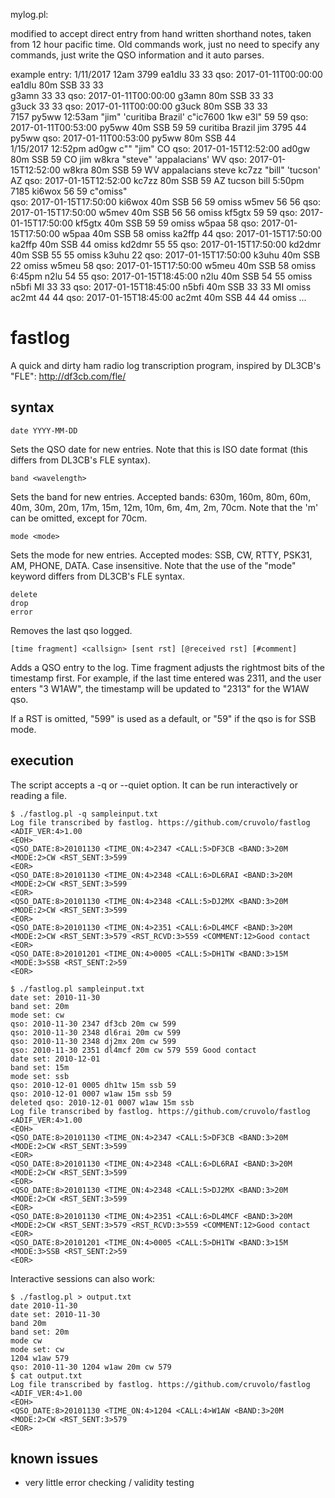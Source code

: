 mylog.pl:

modified to accept direct entry from hand written shorthand notes, taken from 12 hour pacific time. Old commands work, just no need to specify any commands, just write the QSO information and it auto parses.

example entry:
1/11/2017 12am 3799 ea1dlu 33 33
qso: 2017-01-11T00:00:00 ea1dlu 80m SSB 33 33    
g3amn 33 33
qso: 2017-01-11T00:00:00 g3amn 80m SSB 33 33    
g3uck 33 33
qso: 2017-01-11T00:00:00 g3uck 80m SSB 33 33    
7157 py5ww 12:53am "jim" 'curitiba Brazil' c"ic7600 1kw e3l" 59 59
qso: 2017-01-11T00:53:00 py5ww 40m SSB 59 59  curitiba Brazil  jim
3795 44 py5ww
qso: 2017-01-11T00:53:00 py5ww 80m SSB 44     
1/15/2017 12:52pm ad0gw c"" "jim" CO
qso: 2017-01-15T12:52:00 ad0gw 80m SSB 59  CO   jim
w8kra "steve" 'appalacians' WV
qso: 2017-01-15T12:52:00 w8kra 80m SSB 59  WV appalacians  steve
kc7zz "bill" 'tucson' AZ
qso: 2017-01-15T12:52:00 kc7zz 80m SSB 59  AZ tucson  bill
5:50pm 7185 ki6wox 56 59 c"omiss"            
qso: 2017-01-15T17:50:00 ki6wox 40m SSB 56 59   omiss 
w5mev 56 56 
qso: 2017-01-15T17:50:00 w5mev 40m SSB 56 56   omiss 
kf5gtx 59 59
qso: 2017-01-15T17:50:00 kf5gtx 40m SSB 59 59   omiss 
w5paa 58
qso: 2017-01-15T17:50:00 w5paa 40m SSB 58    omiss 
ka2ffp 44
qso: 2017-01-15T17:50:00 ka2ffp 40m SSB 44    omiss 
kd2dmr 55 55
qso: 2017-01-15T17:50:00 kd2dmr 40m SSB 55 55   omiss 
k3uhu 22
qso: 2017-01-15T17:50:00 k3uhu 40m SSB 22    omiss 
w5meu 58
qso: 2017-01-15T17:50:00 w5meu 40m SSB 58    omiss 
6:45pm n2lu 54 55
qso: 2017-01-15T18:45:00 n2lu 40m SSB 54 55   omiss 
n5bfi MI 33 33
qso: 2017-01-15T18:45:00 n5bfi 40m SSB 33 33 MI  omiss 
ac2mt 44 44
qso: 2017-01-15T18:45:00 ac2mt 40m SSB 44 44   omiss 
...

fastlog
=======

A quick and dirty ham radio log transcription program, inspired by DL3CB's
"FLE": http://df3cb.com/fle/

## syntax

```
date YYYY-MM-DD
```
Sets the QSO date for new entries.  Note that this is ISO date format (this
differs from DL3CB's FLE syntax).

```
band <wavelength>
```
Sets the band for new entries.  Accepted bands: 630m, 160m, 80m, 60m, 40m, 30m,
20m, 17m, 15m, 12m, 10m, 6m, 4m, 2m, 70cm.  Note that the 'm' can be omitted, except
for 70cm.

```
mode <mode>
```
Sets the mode for new entries.  Accepted modes: SSB, CW, RTTY, PSK31, AM,
PHONE, DATA.  Case insensitive.  Note that the use of the "mode" keyword
differs from DL3CB's FLE syntax.

```
delete
drop
error
```

Removes the last qso logged.

```
[time fragment] <callsign> [sent rst] [@received rst] [#comment]
```
Adds a QSO entry to the log.  Time fragment adjusts the rightmost bits of the
timestamp first.  For example, if the last time entered was 2311, and the user
enters "3 W1AW", the timestamp will be updated to "2313" for the W1AW qso.

If a RST is omitted, "599" is used as a default, or "59" if the qso is for SSB
mode.

## execution

The script accepts a -q or --quiet option.  It can be run interactively or
reading a file.

```
$ ./fastlog.pl -q sampleinput.txt
Log file transcribed by fastlog. https://github.com/cruvolo/fastlog
<ADIF_VER:4>1.00
<EOH>
<QSO_DATE:8>20101130 <TIME_ON:4>2347 <CALL:5>DF3CB <BAND:3>20M <MODE:2>CW <RST_SENT:3>599
<EOR>
<QSO_DATE:8>20101130 <TIME_ON:4>2348 <CALL:6>DL6RAI <BAND:3>20M <MODE:2>CW <RST_SENT:3>599
<EOR>
<QSO_DATE:8>20101130 <TIME_ON:4>2348 <CALL:5>DJ2MX <BAND:3>20M <MODE:2>CW <RST_SENT:3>599
<EOR>
<QSO_DATE:8>20101130 <TIME_ON:4>2351 <CALL:6>DL4MCF <BAND:3>20M <MODE:2>CW <RST_SENT:3>579 <RST_RCVD:3>559 <COMMENT:12>Good contact
<EOR>
<QSO_DATE:8>20101201 <TIME_ON:4>0005 <CALL:5>DH1TW <BAND:3>15M <MODE:3>SSB <RST_SENT:2>59
<EOR>
```

```
$ ./fastlog.pl sampleinput.txt
date set: 2010-11-30
band set: 20m
mode set: cw
qso: 2010-11-30 2347 df3cb 20m cw 599
qso: 2010-11-30 2348 dl6rai 20m cw 599
qso: 2010-11-30 2348 dj2mx 20m cw 599
qso: 2010-11-30 2351 dl4mcf 20m cw 579 559 Good contact
date set: 2010-12-01
band set: 15m
mode set: ssb
qso: 2010-12-01 0005 dh1tw 15m ssb 59
qso: 2010-12-01 0007 w1aw 15m ssb 59
deleted qso: 2010-12-01 0007 w1aw 15m ssb
Log file transcribed by fastlog. https://github.com/cruvolo/fastlog
<ADIF_VER:4>1.00
<EOH>
<QSO_DATE:8>20101130 <TIME_ON:4>2347 <CALL:5>DF3CB <BAND:3>20M <MODE:2>CW <RST_SENT:3>599
<EOR>
<QSO_DATE:8>20101130 <TIME_ON:4>2348 <CALL:6>DL6RAI <BAND:3>20M <MODE:2>CW <RST_SENT:3>599
<EOR>
<QSO_DATE:8>20101130 <TIME_ON:4>2348 <CALL:5>DJ2MX <BAND:3>20M <MODE:2>CW <RST_SENT:3>599
<EOR>
<QSO_DATE:8>20101130 <TIME_ON:4>2351 <CALL:6>DL4MCF <BAND:3>20M <MODE:2>CW <RST_SENT:3>579 <RST_RCVD:3>559 <COMMENT:12>Good contact
<EOR>
<QSO_DATE:8>20101201 <TIME_ON:4>0005 <CALL:5>DH1TW <BAND:3>15M <MODE:3>SSB <RST_SENT:2>59
<EOR>
```

Interactive sessions can also work:

```
$ ./fastlog.pl > output.txt
date 2010-11-30
date set: 2010-11-30
band 20m
band set: 20m
mode cw
mode set: cw
1204 w1aw 579
qso: 2010-11-30 1204 w1aw 20m cw 579
$ cat output.txt
Log file transcribed by fastlog. https://github.com/cruvolo/fastlog
<ADIF_VER:4>1.00
<EOH>
<QSO_DATE:8>20101130 <TIME_ON:4>1204 <CALL:4>W1AW <BAND:3>20M <MODE:2>CW <RST_SENT:3>579
<EOR>
```

## known issues

* very little error checking / validity testing

